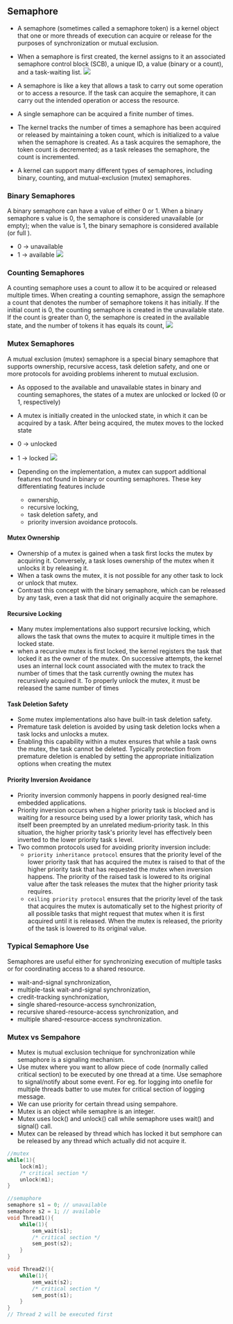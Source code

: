 
## Semaphore
- A semaphore (sometimes called a semaphore token) is a kernel object that one or more threads of execution
can acquire or release for the purposes of synchronization or mutual exclusion.
- When a semaphore is first created, the kernel assigns to it an associated semaphore control block (SCB), a
unique ID, a value (binary or a count), and a task-waiting list.
![](image/rtos_semaphore.png)

- A semaphore is like a key that allows a task to carry out some operation or to access a resource. If the task can
acquire the semaphore, it can carry out the intended operation or access the resource.
- A single semaphore can be acquired a finite number of times.
- The kernel tracks the number of times a semaphore has been acquired or released by maintaining a token count,
which is initialized to a value when the semaphore is created. As a task acquires the semaphore, the token count
is decremented; as a task releases the semaphore, the count is incremented.
- A kernel can support many different types of semaphores, including binary, counting, and mutual-exclusion
(mutex) semaphores.

### Binary Semaphores
A binary semaphore can have a value of either 0 or 1. When a binary semaphore s value is 0, the semaphore is
considered unavailable (or empty); when the value is 1, the binary semaphore is considered available (or full
). 
 - 0 -> unavailable
 - 1 -> available
![](image/rtos_binary_semaphore.png)

### Counting Semaphores
A counting semaphore uses a count to allow it to be acquired or released multiple times. When creating a
counting semaphore, assign the semaphore a count that denotes the number of semaphore tokens it has initially.
If the initial count is 0, the counting semaphore is created in the unavailable state. If the count is greater than 0,
the semaphore is created in the available state, and the number of tokens it has equals its count,
![](image/rtos_counting_semaphore.png)

### Mutex Semaphores
A mutual exclusion (mutex) semaphore is a special binary semaphore that supports ownership, recursive
access, task deletion safety, and one or more protocols for avoiding problems inherent to mutual exclusion.
- As opposed to the available and unavailable states in binary and counting semaphores, the states of a mutex are
unlocked or locked (0 or 1, respectively)
- A mutex is initially created in the unlocked state, in which it can be acquired by a task. After being acquired, the mutex moves to the locked state
- 0 -> unlocked
- 1 -> locked
![](image/rtos_mutex.png)

- Depending on the implementation, a mutex can support additional features not found in binary or counting
semaphores. These key differentiating features include
    - ownership, 
    - recursive locking, 
    - task deletion safety, and
    - priority inversion avoidance protocols.

#### Mutex Ownership
- Ownership of a mutex is gained when a task first locks the mutex by acquiring it. Conversely, a task loses
ownership of the mutex when it unlocks it by releasing it. 
- When a task owns the mutex, it is not possible for any
other task to lock or unlock that mutex.
- Contrast this concept with the binary semaphore, which can be released by any task, even a task that did not originally acquire the semaphore.

#### Recursive Locking
- Many mutex implementations also support recursive locking, which allows the task that owns the mutex to acquire it multiple times in the locked state.
- when a recursive mutex is first locked, the kernel registers the task that locked it as the
owner of the mutex. On successive attempts, the kernel uses an internal lock count associated with the mutex to
track the number of times that the task currently owning the mutex has recursively acquired it. To properly
unlock the mutex, it must be released the same number of times

#### Task Deletion Safety
- Some mutex implementations also have built-in task deletion safety. 
- Premature task deletion is avoided by using task deletion locks when a task locks and unlocks a mutex. 
- Enabling this capability within a mutex ensures that while a task owns the mutex, the task cannot be deleted. Typically protection from premature deletion is enabled by setting the appropriate initialization options when creating the mutex

#### Priority Inversion Avoidance
- Priority inversion commonly happens in poorly designed real-time embedded applications. 
- Priority inversion occurs when a higher priority task is blocked and is waiting for a resource being used by a lower priority task, which has itself been preempted by an unrelated medium-priority task. In this situation, the higher priority task's priority level has effectively been inverted to the lower priority task s level.
- Two common protocols used for avoiding priority inversion include:
    - `priority inheritance protocol` ensures that the priority level of the lower priority task that has acquired the mutex is raised to that of the higher priority task that has requested the mutex when inversion happens. The priority of the raised task is lowered to its original value after the task releases the mutex that the higher priority task requires.
    - `ceiling priority protocol` ensures that the priority level of the task that acquires the mutex is automatically set to the highest priority of all possible tasks that might request that mutex when it is first acquired until it is released. When the mutex is released, the priority of the task is lowered to its original value.

### Typical Semaphore Use
Semaphores are useful either for synchronizing execution of multiple tasks or for coordinating access to a
shared resource. 

- wait-and-signal synchronization,
- multiple-task wait-and-signal synchronization,
- credit-tracking synchronization,
- single shared-resource-access synchronization,
- recursive shared-resource-access synchronization, and
- multiple shared-resource-access synchronization.

### Mutex vs Sempahore
- Mutex is mutual exclusion technique for synchronization while semaphore is a signaling mechanism.
- Use mutex where you want to allow piece of code (normally called critical section) to be executed by one thread at a time. Use semaphore to signal/notify about some event. For eg. for logging into onefile for multiple threads batter to use mutex for critical section of logging message.
- We can use priority for certain thread using sempahore.
- Mutex is an object while semaphre is an integer.
- Mutex uses lock() and unlock() call while semaphore uses wait() and signal() call.
- Mutex can be released by thread which has locked it but semphore can be released by any thread which actually did not acquire it.

```cpp
//mutex
while(1){
    lock(m1);
    /* critical section */
    unlock(m1);
}
```

```cpp
//semaphore
semaphore s1 = 0; // unavailable
semaphore s2 = 1; // available
void Thread1(){
    while(1){
        sem_wait(s1);
        /* critical section */
        sem_post(s2);
    }
}

void Thread2(){
    while(1){
        sem_wait(s2);
        /* critical section */
        sem_post(s1);
    }
}
// Thread 2 will be executed first
```
